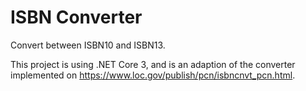 # ISBN Converter

Convert between ISBN10 and ISBN13.

This project is using .NET Core 3, and is an adaption of the converter implemented on
 <https://www.loc.gov/publish/pcn/isbncnvt_pcn.html>.
